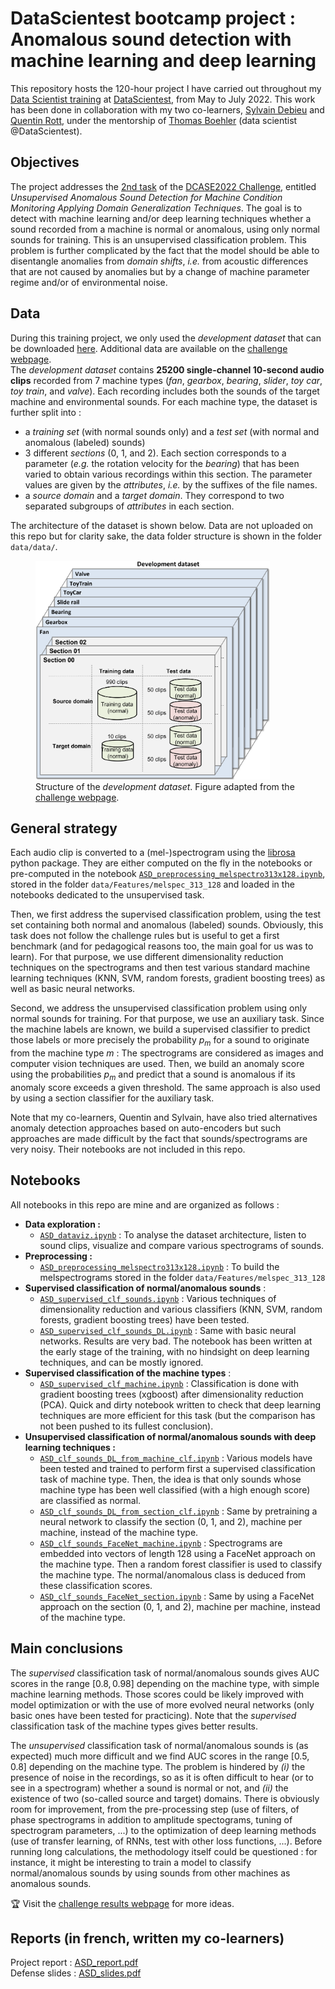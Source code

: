 # DataScientest bootcamp project : Anomalous sound detection with machine learning and deep learning

This repository hosts the 120-hour project I have carried out throughout my [Data Scientist training](https://datascientest.com/en/data-scientist-course) at [DataScientest](https://datascientest.com/), from May to July 2022. This work has been done in collaboration with my two co-learners, [Sylvain Debieu](https://www.linkedin.com/in/sylvain-debieu-662282125/) and [Quentin Rott](https://www.linkedin.com/in/quentin-rott/), under the mentorship of [Thomas Boehler](https://www.linkedin.com/in/thomas-boehler-ba34a744/) (data scientist @DataScientest).

## Objectives
The project addresses the [2nd task](https://dcase.community/challenge2022/task-low-complexity-acoustic-scene-classification) of the [DCASE2022 Challenge](https://dcase.community/challenge2022/index), entitled *Unsupervised Anomalous Sound Detection for Machine Condition Monitoring Applying Domain Generalization Techniques*. The goal is to detect with machine learning and/or deep learning techniques whether a sound recorded from a machine is normal or anomalous, using only normal sounds for training. This is an unsupervised classification problem. This problem is further complicated by the fact that the model should be able to disentangle anomalies from *domain shifts*, *i.e.* from acoustic differences that are not caused by anomalies but by a change of machine parameter regime and/or of environmental noise. 



## Data 
During this training project, we only used the *development dataset* that can be downloaded [here](https://zenodo.org/record/6355122#.ZAs2YR-ZOUk).  Additional data are available on the [challenge webpage](https://dcase.community/challenge2022/task-low-complexity-acoustic-scene-classification).  
The *development dataset* contains **25200 single-channel 10-second audio clips** recorded from 7 machine types (*fan*, *gearbox*, *bearing*, *slider*, *toy car*, *toy train*, and *valve*). Each recording includes both the sounds of the target machine and environmental sounds. For each machine type, the dataset is further split into&nbsp;:
- a *training set* (with normal sounds only) and a *test set* (with normal and anomalous (labeled) sounds) 
- 3 different *sections* (0, 1, and 2). Each section corresponds to a parameter (*e.g.* the rotation velocity for the *bearing*) that has been varied to obtain various recordings within this section. The parameter values are given by the *attributes*, *i.e.* by the suffixes of the file names.  
- a *source domain* and a *target domain*. They correspond to two separated subgroups of *attributes* in each section.

The architecture of the dataset is shown below. Data are not uploaded on this repo but for clarity sake, the data folder structure is shown in the folder `data/data/`. 
<br />
<figure>
    <img src="/images/dev_dataset.png" alt="Structure of the development dataset" style="height: 350px;"/>
    <figcaption>Structure of the <i>development dataset</i>. Figure adapted from the <a target="_blank" href="https://dcase.community/challenge2022/task-low-complexity-acoustic-scene-classification">challenge webpage</a>.</figcaption>
</figure>

## General strategy
Each audio clip is converted to a (mel-)spectrogram using the [librosa](https://librosa.org/doc/latest/index.html#) python package. They are either computed on the fly in the notebooks or pre-computed in the notebook [`ASD_preprocessing_melspectro313x128.ipynb`](notebooks/ASD_preprocessing_melspectro313x128.ipynb), stored in the folder `data/Features/melspec_313_128` and loaded in the notebooks dedicated to the unsupervised task.

Then, we first address the supervised classification problem, using the test set containing both normal and anomalous (labeled) sounds. Obviously, this task does not follow the challenge rules but is useful to get a first benchmark (and for pedagogical reasons too, the main goal for us was to learn). For that purpose, we use different dimensionality reduction techniques on the spectrograms and then test various standard machine learning techniques (KNN, SVM, random forests, gradient boosting trees) as well as basic neural networks.

Second, we address the unsupervised classification problem using only normal sounds for training. For that purpose, we use an auxiliary task. Since the machine labels are known, we build a supervised classifier to predict those labels or more precisely the probability $p_m$ for a sound to originate from the machine type $m$&nbsp;: The spectrograms are considered as images and computer vision techniques are used. Then, we build an anomaly score using the probabilities $p_m$ and predict that a sound is anomalous if its anomaly score exceeds a given threshold. The same approach is also used by using a section classifier for the auxiliary task.

Note that my co-learners, Quentin and Sylvain, have also tried alternatives anomaly detection approaches based on auto-encoders but such approaches are made difficult by the fact that sounds/spectrograms are very noisy. Their notebooks are not included in this repo. 



## Notebooks  
All notebooks in this repo are mine and are organized as follows&nbsp;:
- **Data exploration&nbsp;:**
    - [`ASD_dataviz.ipynb`](notebooks/ASD_dataviz.ipynb) : To analyse the dataset architecture, listen to sound clips, visualize and compare various spectrograms  of sounds.
- **Preprocessing&nbsp;:**
    - [`ASD_preprocessing_melspectro313x128.ipynb`](notebooks/ASD_preprocessing_melspectro313x128.ipynb) : To build the melspectrograms stored in the folder `data/Features/melspec_313_128`
- **Supervised classification of normal/anomalous sounds**&nbsp;:
    - [`ASD_supervised_clf_sounds.ipynb`](notebooks/ASD_supervised_clf_sounds.ipynb) : Various techniques of dimensionality reduction and various classifiers (KNN, SVM, random forests, gradient boosting trees)  have been tested.
    - [`ASD_supervised_clf_sounds_DL.ipynb`](notebooks/ASD_supervised_clf_sounds_DL.ipynb) : Same with basic neural networks. Results are very bad. The notebook has been written at the early stage of the training, with no hindsight on deep learning techniques, and can be mostly ignored.
- **Supervised classification of the machine types**&nbsp;:
    - [`ASD_supervised_clf_machine.ipynb`](notebooks/ASD_supervised_clf_machine.ipynb) : Classification is done with gradient boosting trees (xgboost) after dimensionality reduction (PCA). Quick and dirty notebook written to check that deep learning techniques are more efficient for this task (but the comparison has not been pushed to its fullest conclusion).
- **Unsupervised classification of normal/anomalous sounds with deep learning techniques&nbsp;:**
    - [`ASD_clf_sounds_DL_from_machine_clf.ipynb`](notebooks/ASD_clf_sounds_DL_from_machine_clf.ipynb) : Various models have been tested and trained to perform first a supervised classification task of machine type. Then, the idea is that only sounds whose machine type has been well classified (with a high enough score) are classified as normal.
    - [`ASD_clf_sounds_DL_from_section_clf.ipynb`](notebooks/ASD_clf_sounds_DL_from_section_clf.ipynb) : Same by pretraining a neural network to classify the section (0, 1, and 2), machine per machine, instead of the machine type.
    - [`ASD_clf_sounds_FaceNet_machine.ipynb`](notebooks/ASD_clf_sounds_FaceNet_machine.ipynb) : Spectrograms are embedded into vectors of length 128 using a FaceNet approach on the machine type. Then a random forest classifier is used to classify the machine type. The normal/anomalous class is deduced from these classification scores.
    - [`ASD_clf_sounds_FaceNet_section.ipynb`](notebooks/ASD_clf_sounds_FaceNet_section.ipynb) : Same by using a FaceNet approach on the section (0, 1, and 2), machine per machine, instead of the machine type.

## Main conclusions
The *supervised* classification task of normal/anomalous sounds gives AUC scores in the range $[0.8, 0.98]$ depending on the machine type, with simple machine learning methods. Those scores could be likely improved with model optimization or with the use of more evolved neural networks (only basic ones have been tested for practicing). Note that the *supervised* classification task of the machine types gives better results.   

The *unsupervised* classification task of normal/anomalous sounds is (as expected) much more difficult and we find AUC scores in the range $[0.5, 0.8]$ depending on the machine type. The problem is hindered by *(i)* the presence of noise in the recordings, so as it is often difficult to hear (or to see in a spectrogram) whether a sound is normal or not, and *(ii)* the existence of two (so-called source and target) domains. There is obviously room for improvement, from the pre-processing step (use of filters, of phase spectrograms in addition to amplitude spectograms, tuning of spectrogram parameters, ...) to the optimization of deep learning methods (use of transfer learning, of RNNs, test with other loss functions, ...). Before running long calculations, the methodology itself could be questioned : for instance, it might be interesting to train a model to classify normal/anomalous sounds by using sounds from other machines as anomalous sounds.  

:trophy: Visit the [challenge results webpage](https://dcase.community/challenge2022/task-low-complexity-acoustic-scene-classification-results) for more ideas.

## Reports (in french, written my co-learners)
Project report : [ASD_report.pdf](reports/ASD_report.pdf)  
Defense slides : [ASD_slides.pdf](reports/ASD_slides.pdf)  






